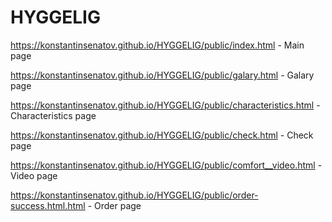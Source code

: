 # HYGGELIG

https://konstantinsenatov.github.io/HYGGELIG/public/index.html - Main page

https://konstantinsenatov.github.io/HYGGELIG/public/galary.html - Galary page

https://konstantinsenatov.github.io/HYGGELIG/public/characteristics.html - Characteristics page

https://konstantinsenatov.github.io/HYGGELIG/public/check.html - Check page

https://konstantinsenatov.github.io/HYGGELIG/public/comfort__video.html - Video page

https://konstantinsenatov.github.io/HYGGELIG/public/order-success.html.html - Order page
